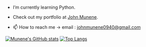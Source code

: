 




 - I’m currently learning Python.
 - Check out my portfolio at [John Munene](https://munene-portfolio.web.app/).
 
 - 📫 How to reach me -> email : johnmunene0940@gmail.com
 
 
 
 
  [![Munene's GitHub stats](https://github-readme-stats.vercel.app/api?username=johnmunene&theme=radical&show_icons=true)](https://github.com/anuraghazra/github-readme-stats)
  [![Top Langs](https://github-readme-stats.vercel.app/api/top-langs/?username=JohnMunene&theme=radical&show_icons=true)](https://github.com/anuraghazra/github-readme-stats)
